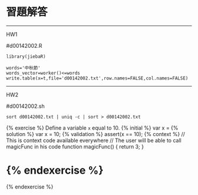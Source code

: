 # 習題解答


---
HW1

\#d00142002.R

```{r}
library(jiebaR)

words='中秋節'
words_vector=worker()<=words
write.table(x=t,file='d00142002.txt',row.names=FALSE,col.names=FALSE)
```
---
HW2

\#d00142002.sh

```{bash}
sort d00142002.txt | uniq -c | sort > d00142002.txt
```

{% exercise %}
Define a variable `x` equal to 10.
{% initial %}
var x =
{% solution %}
var x = 10;
{% validation %}
assert(x == 10);
{% context %}
// This is context code available everywhere
// The user will be able to call magicFunc in his code
function magicFunc() {
    return 3;
}

{% endexercise %}
=======
{% endexercise %}

